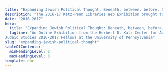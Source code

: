 ```yaml
---
title: "Expanding Jewish Political Thought: Beneath, between, before, & beyond the state"
description: "The 2016-17 Katz-Penn Libraries Web Exhibition brought together scholars working in a variety of fields of theory and praxis to unsettle regnant paradigms of power, authority, political action or inaction, law, human rights, gender inequalities, territorial sovereignty, and statehood."
date: "2016-2017"
hero:
  title: "Expanding Jewish Political Thought: Beneath, between, before, & beyond the state"
  tagline: "An Online Exhibition from the Herbert D. Katz Center for Advanced
Judaic Studies 2016-2017 Fellows at the University of Pennsylvania"
slug: "expanding-jewish-political-thought"
tableOfContents:
  minHeadingLevel: 2
  maxHeadingLevel: 3
template: doc
---
```


